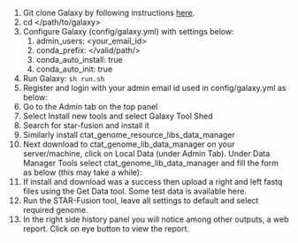 1. Git clone Galaxy by following instructions [here](https://galaxyproject.org/admin/get-galaxy/).
2. cd </path/to/galaxy>
3. Configure Galaxy (config/galaxy.yml) with settings below:
   1. admin_users: <your_email_id>
   2. conda_prefix: </valid/path/>
   3. conda_auto_install: true
   4. conda_auto_init: true
4. Run Galaxy:
    `sh run.sh`
5. Register and login with your admin email id used in config/galaxy.yml as below:
6. Go to the Admin tab on the top panel
7. Select Install new tools and select Galaxy Tool Shed
8. Search for star-fusion and install it
9. Similarly install ctat_genome_resource_libs_data_manager
10. Next download to ctat_genome_lib_data_manager on your server/machine, click on Local Data (under Admin Tab). Under Data Manager Tools select ctat_genome_lib_data_manager and fill the form as below (this may take a while):
11. If install and download was a success then upload a right and left fastq files using the Get Data tool. Some test data is available here.
12. Run the STAR-Fusion tool, leave all settings to default and select required genome. 
13. In the right side history panel you will notice among other outputs, a web report. Click on eye button to view the report. 
